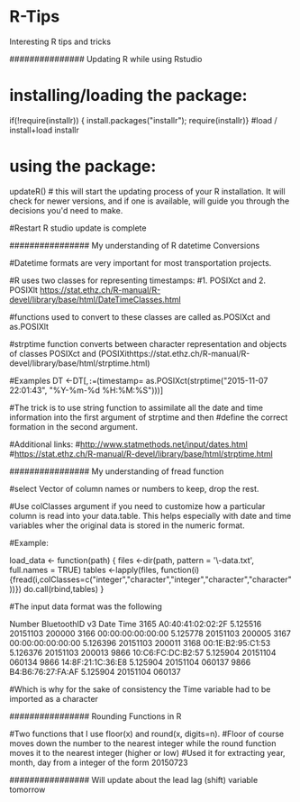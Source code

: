 # R-Tips
Interesting R tips and tricks

############### Updating R while using Rstudio

# installing/loading the package:
if(!require(installr)) {
  install.packages("installr"); require(installr)} #load / install+load installr

# using the package:
updateR() # this will start the updating process of your R installation.  It will check for newer versions, and if one is available, will guide you through the decisions you'd need to make.

#Restart R studio update is complete

################ My understanding of R datetime Conversions

#Datetime formats are very important for most transportation projects. 

#R uses two classes for representing timestamps:
#1. POSIXct and 2. POSIXlt
https://stat.ethz.ch/R-manual/R-devel/library/base/html/DateTimeClasses.html

#functions used to convert to these classes are called as.POSIXct and as.POSIXlt

#strptime function converts between character representation and objects of classes POSIXct and (POSIXithttps://stat.ethz.ch/R-manual/R-devel/library/base/html/strptime.html)

#Examples
DT <-DT[,`:=`(timestamp= as.POSIXct(strptime("2015-11-07 22:01:43", "%Y-%m-%d %H:%M:%S")))]

#The trick is to use string function to assimilate all the date and time information into the first argument of strptime and then 
#define the correct formation in the second argument.

#Additional links:
#http://www.statmethods.net/input/dates.html
#https://stat.ethz.ch/R-manual/R-devel/library/base/html/strptime.html

################ My understanding of fread function

#select
Vector of column names or numbers to keep, drop the rest.

#Use colClasses argument if you need to customize how a particular column is read into your data.table.  This helps especially with 
date and time variables wher the original data is stored in the numeric format.

#Example:

load_data <- function(path) {
  files <-dir(path, pattern = '\\-data.txt', full.names  = TRUE)
  tables <-lapply(files, function(i){fread(i,colClasses=c("integer","character","integer","character","character"))})
  do.call(rbind,tables)
}

#The input data format was the following

Number BluetoothID      v3        Date      Time
3165	A0:40:41:02:02:2F	5.125516	20151103	200000
3166	00:00:00:00:00:00	5.125778	20151103	200005
3167	00:00:00:00:00:00	5.126396	20151103	200011
3168	00:1E:B2:95:C1:53	5.126376	20151103	200013
9866	10:C6:FC:DC:B2:57	5.125904	20151104	060134
9866	14:8F:21:1C:36:E8	5.125904	20151104	060137
9866	B4:B6:76:27:FA:AF	5.125904	20151104	060137

#Which is why for the sake of consistency the Time variable had to be imported as a character

################ Rounding Functions in R

#Two functions that I use floor(x) and round(x, digits=n).
#Floor of course moves down the number to the nearest integer while the round function moves it to the nearest integer (higher or low)
#Used it for extracting year, month, day from a integer of the form 20150723

################ Will update about the lead lag (shift) variable tomorrow























